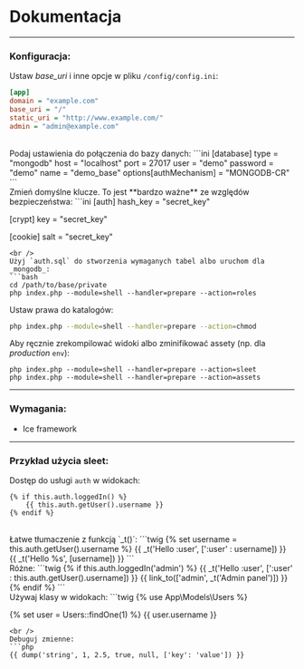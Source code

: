 # Dokumentacja
***

### Konfiguracja:
Ustaw *base_uri* i inne opcje w pliku `/config/config.ini`:

```ini
[app]
domain = "example.com"
base_uri = "/"
static_uri = "http://www.example.com/"
admin = "admin@example.com"
```
<br />
Podaj ustawienia do połączenia do bazy danych:
```ini
[database]
type     = "mongodb"
host     = "localhost"
port     = 27017
user     = "demo"
password = "demo"
name     = "demo_base"
options[authMechanism] = "MONGODB-CR"
```
<br />
Zmień domyślne klucze. To jest **bardzo ważne** ze względów bezpieczeństwa:
```ini
[auth]
hash_key = "secret_key"

[crypt]
key = "secret_key"

[cookie]
salt = "secret_key"
```
<br />
Użyj `auth.sql` do stworzenia wymaganych tabel albo uruchom dla _mongodb_:
```bash
cd /path/to/base/private
php index.php --module=shell --handler=prepare --action=roles
```

Ustaw prawa do katalogów:
```bash
php index.php --module=shell --handler=prepare --action=chmod
```

Aby ręcznie zrekompilować widoki albo zminifikować assety (np. dla _production_ `env`):
```
php index.php --module=shell --handler=prepare --action=sleet
php index.php --module=shell --handler=prepare --action=assets
```
***

### Wymagania:
* Ice framework

***
### Przykład użycia sleet:
Dostęp do usługi `auth` w widokach:
```twig
{% if this.auth.loggedIn() %}
    {{ this.auth.getUser().username }}
{% endif %}
```
<br />
Łatwe tłumaczenie z funkcją `_t()`:
```twig
{% set username = this.auth.getUser().username %}
{{ _t('Hello :user', [':user' : username]) }}
{{ _t('Hello %s', [username]) }}
```
<br />
Różne:
```twig
{% if this.auth.loggedIn('admin') %}
    {{ _t('Hello :user', [':user' : this.auth.getUser().username]) }}
    {{ link_to(['admin', _t('Admin panel')]) }}
{% endif %}
```
<br />
Używaj klasy w widokach:
```twig
{% use App\Models\Users %}

{% set user = Users::findOne(1) %}
{{ user.username }}
```
<br />
Debuguj zmienne:
```php
{{ dump('string', 1, 2.5, true, null, ['key': 'value']) }}
```